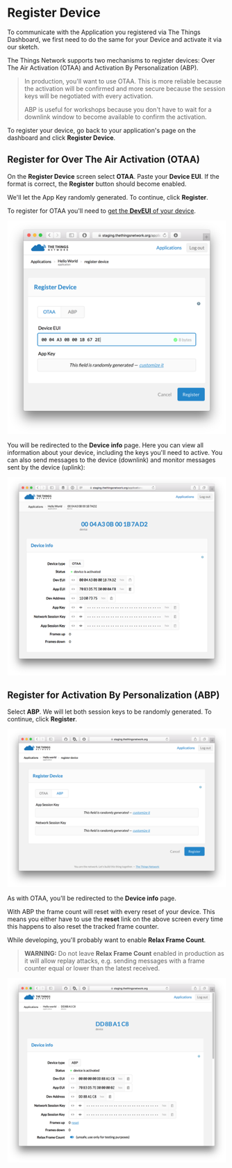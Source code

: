 # Register Device

To communicate with the Application you registered via The Things Dashboard, we
first need to do the same for your Device and activate it via our sketch.

The Things Network supports two mechanisms to register devices: Over The Air 
Activation (OTAA) and Activation By Personalization (ABP).

> In production, you'll want to use OTAA. This is more reliable because the
activation will be confirmed and more secure because the session keys will
be negotiated with every activation.
> 
> ABP is useful for workshops because you
don't have to wait for a downlink window to become available to confirm the
activation.

To register your device, go back to your application's page on the dashboard
and click **Register Device**.

## Register for Over The Air Activation (OTAA)

On the **Register Device** screen select **OTAA**. Paste your **Device EUI**.
If the format is correct, the **Register** button should become enabled.

We'll let the App Key randomly generated. To continue, click **Register**.

To register for OTAA you'll need to <a href="/uno/#get-your-dev-eui">get
the **DevEUI** of your device</a>.

![Register Device (OTAA)](register-device-otaa.png)

You will be redirected to the **Device info** page. Here you can view all
information about your device, including the keys you'll need to active.
You can also send messages to the device (downlink) and monitor messages
sent by the device (uplink):

![Device info (ABP)](device-info-otaa.png)

## Register for Activation By Personalization (ABP)

Select **ABP**. We will let both session keys to be randomly generated.
To continue, click **Register**.

![Register Device (ABP)](register-device-abp.png)

As with OTAA, you'll be redirected to the **Device info** page.

With ABP the frame count will reset with every reset of your device. This means
you either have to use the **reset** link on the above screen every time this
happens to also reset the tracked frame counter.

While developing, you'll probably want to enable **Relax Frame Count**.

> **WARNING:** Do not leave **Relax Frame Count** enabled in production as it will allow replay attacks, e.g. sending messages with a frame counter equal or lower than the latest received.

![Device info (ABP)](device-info-abp.png)